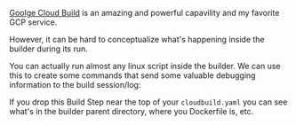 [Goolge Cloud Build](https://cloud.google.com/build/docs) is an amazing and powerful capavility and my favorite GCP service.

However, it can be hard to conceptualize what's happening inside the builder during its run.

You can actually run almost any linux script inside the builder.  We can use this
to create some commands that send some valuable debugging information to the build session/log:

<script src="https://gist.github.com/stevehenderson/9536e34d82e09c90b82bd2a77f90dfa0.js"></script>


If you drop this Build Step near the top of your `cloudbuild.yaml` you can see what's in the builder parent directory,
where you Dockerfile is, etc.


